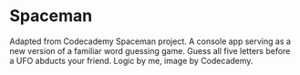 # Spaceman

Adapted from Codecademy Spaceman project. A console app serving as a new version of a familiar word guessing game. Guess all five letters before a UFO abducts your friend. Logic by me, image by Codecademy.
